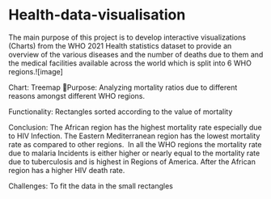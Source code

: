 # Health-data-visualisation

The main purpose of this project is to develop interactive visualizations (Charts) from the WHO 2021 Health statistics dataset to provide an overview of the various diseases and the number of deaths due to them and the medical facilities available across the world which is split into 6 WHO regions.![image]


Chart: Treemap
Purpose:
Analyzing mortality ratios due to different reasons amongst different WHO regions.

Functionality:
Rectangles sorted according to the value of mortality

Conclusion:
The African region has the highest mortality rate especially due to HIV Infection.
The Eastern Mediterranean region has the lowest mortality rate as compared to other regions.
 In all the WHO regions the mortality rate due to malaria Incidents is either higher or nearly equal to the mortality rate due to tuberculosis and is highest in Regions of America.
After the African region has a higher HIV death rate.

Challenges:
To fit the data in the small rectangles

